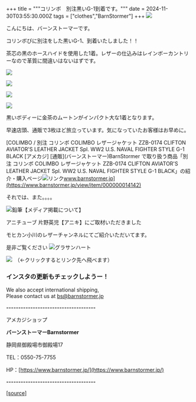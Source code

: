 +++
title = """コリンボ　別注黒いG-1到着です。"""
date = 2024-11-30T03:55:30.000Z
tags = ["clothes","BarnStormer"]
+++
[![](https://stat.ameba.jp/user_images/20231023/16/barnstormer-go/b2/03/p/o0420015015354743273.png)](https://ameblo.jp/barnstormer-go/entry-12825670498.html)

こんにちは、バーンストーマーです。

コリンボびに別注をした黒いG-1、到着いたしました！！

茶芯の黒のホースハイドを使用した1着。レザーの仕込みはレインボーカントリーなので革質に間違いはないはずです。

[![](https://stat.ameba.jp/user_images/20241130/12/barnstormer-go/05/5a/j/o0607070015515949349.jpg)](https://stat.ameba.jp/user_images/20241130/12/barnstormer-go/05/5a/j/o0607070015515949349.jpg)

[![](https://stat.ameba.jp/user_images/20241130/12/barnstormer-go/75/63/j/o0634070015515949350.jpg)](https://stat.ameba.jp/user_images/20241130/12/barnstormer-go/75/63/j/o0634070015515949350.jpg)

[![](https://stat.ameba.jp/user_images/20241130/12/barnstormer-go/23/3f/j/o0466070015515949353.jpg)](https://stat.ameba.jp/user_images/20241130/12/barnstormer-go/23/3f/j/o0466070015515949353.jpg)

[![](https://stat.ameba.jp/user_images/20241130/12/barnstormer-go/82/0a/j/o0466070015515949351.jpg)](https://stat.ameba.jp/user_images/20241130/12/barnstormer-go/82/0a/j/o0466070015515949351.jpg)

黒いボディーに金茶のムートンがインパクト大な1着となります。

早速店頭、通販で3枚ほど旅立っています。気になっていたお客様はお早めに。

[COLIMBO / 別注 コリンボ COLIMBO レザージャケット ZZB-0174 CLIFTON AVIATOR'S LEATHER JACKET Spl. WW2 U.S. NAVAL FIGHTER STYLE G-1 BLACK \[アメカジ\] \[通販\](バーンストーマー)BarnStormer で取り扱う商品「別注 コリンボ COLIMBO レザージャケット ZZB-0174 CLIFTON AVIATOR'S LEATHER JACKET Spl. WW2 U.S. NAVAL FIGHTER STYLE G-1 BLACK」の紹介・購入ページ![リンク](https://c.stat100.ameba.jp/ameblo/symbols/v3.20.0/svg/gray/editor_link.svg)www.barnstormer.jp](https://www.barnstormer.jp/view/item/000000014142)

それでは、また。。。。

![鉛筆](https://stat100.ameba.jp/blog/ucs/img/char/char3/519.png)【メディア掲載について】

アニチューブ 片野英児【アニキ】にご取材いただきました

モヒカン小川のレザーチャンネルにてご紹介いただいてます。

是非ご覧ください ![グラサンハート](https://stat100.ameba.jp/blog/ucs/img/char/char3/148.png)

[![](https://stat.ameba.jp/user_images/20230412/16/barnstormer-go/6a/23/p/o0108010815269242493.png)](https://www.instagram.com/barnstormer_daily/)　（←クリックするとリンク先へ飛べます）

### インスタの更新もチェックしようー！

We also accept international shipping,  
Please contact us at bs@barnstormer.jp

**\-------------------------------------**

アメカジショップ

**バーンストーマーBarnstormer**

静岡県御殿場市御殿場17

TEL：0550-75-7755

HP：[https://www.barnstormer.jp/](https://www.barnstormer.jp/)

**\-------------------------------------**

[[source]](https://ameblo.jp/barnstormer-go/entry-12876898176.html)
